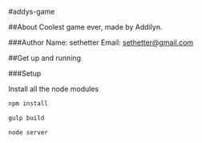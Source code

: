 #addys-game

##About
Coolest game ever, made by Addilyn.

###Author
Name: sethetter
Email: sethetter@gmail.com

##Get up and running

###Setup

Install all the node modules
```sh
npm install

gulp build

node server
```


